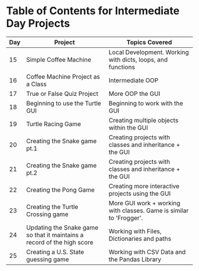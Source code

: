# Table of Contents for Intermediate Day Projects

| Day | Project                                                                 | Topics Covered                                                      |
| --- | ----------------------------------------------------------------------- | ------------------------------------------------------------------- |
| 15  | Simple Coffee Machine                                                   | Local Development. Working with dicts, loops, and functions         |
| 16  | Coffee Machine Project as a Class                                       | Intermediate OOP                                                    |
| 17  | True or False Quiz Project                                              | More OOP the GUI                                                    |
| 18  | Beginning to use the Turtle GUI                                         | Beginning to work with the GUI                                      |
| 19  | Turtle Racing Game                                                      | Creating multiple objects within the GUI                            |
| 20  | Creating the Snake game pt.1                                            | Creating projects with classes and inheritance + the GUI            |
| 21  | Creating the Snake game pt.2                                            | Creating projects with classes and inheritance + the GUI            |
| 22  | Creating the Pong Game                                                  | Creating more interactive projects using the GUI                    |
| 23  | Creating the Turtle Crossing game                                       | More GUI work + working with classes. Game is similar to 'Frogger'. |
| 24  | Updating the Snake game so that it maintains a record of the high score | Working with Files, Dictionaries and paths                          |
| 25  | Creating a U.S. State guessing game                                     | Working with CSV Data and the Pandas Library                        |
